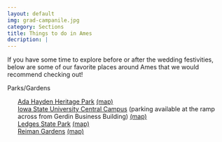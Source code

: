 ```yaml
---
layout: default
img: grad-campanile.jpg
category: Sections
title: Things to do in Ames
decription: |
---
```


If you have some time to explore before or after the wedding festivities, below are some of our favorite places around Ames that we would recommend checking out!

Parks/Gardens
<ul style="list-style:none;">
  <li><a href="http://www.cityofames.org/Home/Components/FacilityDirectory/FacilityDirectory/2/471?seldept=13">Ada Hayden Heritage Park</a> <a href="https://goo.gl/maps/DZuHfTpacnN2">(map)</a></li>
  <li><a href="https://www.admissions.iastate.edu/traditions/central_campus.php">Iowa State University Central Campus</a> (parking available at the ramp across from Gerdin Business Building) <a href="https://goo.gl/maps/X4qparWQNdB2">(map)</a></li>
  <li><a href="http://iowastateparks.reserveamerica.com/camping/ledges-state-park/r/campgroundDetails.do?contractCode=IA&parkId=610148">Ledges State Park</a> <a href="https://goo.gl/maps/Toek9KrvKsF2">(map)</a></li>
  <li><a href="http://www.reimangardens.com/">Reiman Gardens</a> <a href="https://goo.gl/maps/DiyRBMgxbyJ2">(map)</a></li>
</ul>
